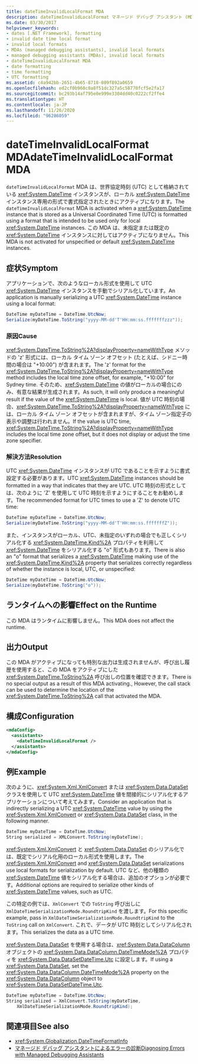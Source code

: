 ```yaml
---
title: dateTimeInvalidLocalFormat MDA
description: dateTimeInvalidLocalFormat マネージド デバッグ アシスタント (MDA) について確認します。これは、UTC で格納されている DateTime 値がローカル専用の DateTime 形式で取得されたときにアクティブになります。
ms.date: 03/30/2017
helpviewer_keywords:
- dates [.NET Framework], formatting
- invalid date time local format
- invalid local formats
- MDAs (managed debugging assistants), invalid local formats
- managed debugging assistants (MDAs), invalid local formats
- dateTimeInvalidLocalFormat MDA
- date formatting
- time formatting
- UTC formatting
ms.assetid: c4a942bb-2651-4b65-8718-809f892a0659
ms.openlocfilehash: ed2cf0b960c0a8f51dc327a5c58770fcf5e2fa17
ms.sourcegitcommit: bc293b14af795e0e999e3304dd40c0222cf2ffe4
ms.translationtype: HT
ms.contentlocale: ja-JP
ms.lasthandoff: 11/26/2020
ms.locfileid: "96286059"
---
```

# <a name="datetimeinvalidlocalformat-mda"></a><span data-ttu-id="8f219-103">dateTimeInvalidLocalFormat MDA</span><span class="sxs-lookup"><span data-stu-id="8f219-103">dateTimeInvalidLocalFormat MDA</span></span>

<span data-ttu-id="8f219-104">`dateTimeInvalidLocalFormat` MDA は、世界協定時刻 (UTC) として格納されている <xref:System.DateTime> インスタンスが、ローカル <xref:System.DateTime> インスタンス専用の形式で書式指定されたときにアクティブになります。</span><span class="sxs-lookup"><span data-stu-id="8f219-104">The `dateTimeInvalidLocalFormat` MDA is activated when a <xref:System.DateTime> instance that is stored as a Universal Coordinated Time (UTC) is formatted using a format that is intended to be used only for local <xref:System.DateTime> instances.</span></span> <span data-ttu-id="8f219-105">この MDA は、未指定または既定の <xref:System.DateTime> インスタンスに対してはアクティブになりません。</span><span class="sxs-lookup"><span data-stu-id="8f219-105">This MDA is not activated for unspecified or default <xref:System.DateTime> instances.</span></span>  
  
## <a name="symptom"></a><span data-ttu-id="8f219-106">症状</span><span class="sxs-lookup"><span data-stu-id="8f219-106">Symptom</span></span>  

 <span data-ttu-id="8f219-107">アプリケーションで、次のようなローカル形式を使用して UTC <xref:System.DateTime> インスタンスを手動でシリアル化しています。</span><span class="sxs-lookup"><span data-stu-id="8f219-107">An application is manually serializing a UTC <xref:System.DateTime> instance using a local format:</span></span>  
  
```csharp
DateTime myDateTime = DateTime.UtcNow;  
Serialize(myDateTime.ToString("yyyy-MM-dd'T'HH:mm:ss.fffffffzzz"));  
```  
  
### <a name="cause"></a><span data-ttu-id="8f219-108">原因</span><span class="sxs-lookup"><span data-stu-id="8f219-108">Cause</span></span>  

 <span data-ttu-id="8f219-109"><xref:System.DateTime.ToString%2A?displayProperty=nameWithType> メソッドの 'z' 形式には、ローカル タイム ゾーン オフセット (たとえば、シドニー時間の場合は "+10:00") が含まれます。</span><span class="sxs-lookup"><span data-stu-id="8f219-109">The 'z' format for the <xref:System.DateTime.ToString%2A?displayProperty=nameWithType> method includes the local time zone offset, for example, "+10:00" for Sydney time.</span></span> <span data-ttu-id="8f219-110">そのため、<xref:System.DateTime> の値がローカルの場合にのみ、有意な結果が生成されます。</span><span class="sxs-lookup"><span data-stu-id="8f219-110">As such, it will only produce a meaningful result if the value of the <xref:System.DateTime> is local.</span></span> <span data-ttu-id="8f219-111">値が UTC 時刻の場合、<xref:System.DateTime.ToString%2A?displayProperty=nameWithType> には、ローカル タイム ゾーン オフセットが含まれますが、タイム ゾーン指定子の表示や調整は行われません。</span><span class="sxs-lookup"><span data-stu-id="8f219-111">If the value is UTC time, <xref:System.DateTime.ToString%2A?displayProperty=nameWithType> includes the local time zone offset, but it does not display or adjust the time zone specifier.</span></span>  
  
### <a name="resolution"></a><span data-ttu-id="8f219-112">解決方法</span><span class="sxs-lookup"><span data-stu-id="8f219-112">Resolution</span></span>  

 <span data-ttu-id="8f219-113">UTC <xref:System.DateTime> インスタンスが UTC であることを示すように書式設定する必要があります。</span><span class="sxs-lookup"><span data-stu-id="8f219-113">UTC <xref:System.DateTime> instances should be formatted in a way that indicates that they are UTC.</span></span> <span data-ttu-id="8f219-114">UTC 時刻の形式としては、次のように 'Z' を使用して UTC 時刻を示すようにすることをお勧めします。</span><span class="sxs-lookup"><span data-stu-id="8f219-114">The recommended format for UTC times to use a 'Z' to denote UTC time:</span></span>  
  
```csharp
DateTime myDateTime = DateTime.UtcNow;  
Serialize(myDateTime.ToString("yyyy-MM-dd'T'HH:mm:ss.fffffffZ"));  
```  
  
 <span data-ttu-id="8f219-115">また、インスタンスがローカル、UTC、未指定のいずれの場合でも正しくシリアル化する <xref:System.DateTime.Kind%2A> プロパティを利用して <xref:System.DateTime> をシリアル化する "o" 形式もあります。</span><span class="sxs-lookup"><span data-stu-id="8f219-115">There is also an "o" format that serializes a <xref:System.DateTime> making use of the <xref:System.DateTime.Kind%2A> property that serializes correctly regardless of whether the instance is local, UTC, or unspecified:</span></span>  
  
```csharp
DateTime myDateTime = DateTime.UtcNow;  
Serialize(myDateTime.ToString("o"));  
```  
  
## <a name="effect-on-the-runtime"></a><span data-ttu-id="8f219-116">ランタイムへの影響</span><span class="sxs-lookup"><span data-stu-id="8f219-116">Effect on the Runtime</span></span>  

 <span data-ttu-id="8f219-117">この MDA はランタイムに影響しません。</span><span class="sxs-lookup"><span data-stu-id="8f219-117">This MDA does not affect the runtime.</span></span>  
  
## <a name="output"></a><span data-ttu-id="8f219-118">出力</span><span class="sxs-lookup"><span data-stu-id="8f219-118">Output</span></span>  

 <span data-ttu-id="8f219-119">この MDA がアクティブになっても特別な出力は生成されませんが、呼び出し履歴を使用すると、この MDA をアクティブにした <xref:System.DateTime.ToString%2A> 呼び出しの位置を確認できます。</span><span class="sxs-lookup"><span data-stu-id="8f219-119">There is no special output as a result of this MDA activating., However, the call stack can be used to determine the location of the <xref:System.DateTime.ToString%2A> call that activated the MDA.</span></span>  
  
## <a name="configuration"></a><span data-ttu-id="8f219-120">構成</span><span class="sxs-lookup"><span data-stu-id="8f219-120">Configuration</span></span>  
  
```xml  
<mdaConfig>  
  <assistants>  
    <dateTimeInvalidLocalFormat />  
  </assistants>  
</mdaConfig>  
```  
  
## <a name="example"></a><span data-ttu-id="8f219-121">例</span><span class="sxs-lookup"><span data-stu-id="8f219-121">Example</span></span>  

 <span data-ttu-id="8f219-122">次のように、<xref:System.Xml.XmlConvert> または <xref:System.Data.DataSet> クラスを使用して UTC <xref:System.DateTime> 値を間接的にシリアル化するアプリケーションについて考えてみます。</span><span class="sxs-lookup"><span data-stu-id="8f219-122">Consider an application that is indirectly serializing a UTC <xref:System.DateTime> value by using the <xref:System.Xml.XmlConvert> or <xref:System.Data.DataSet> class, in the following manner.</span></span>  
  
```csharp
DateTime myDateTime = DateTime.UtcNow;  
String serialized = XMLConvert.ToString(myDateTime);  
```  
  
 <span data-ttu-id="8f219-123"><xref:System.Xml.XmlConvert> と <xref:System.Data.DataSet> のシリアル化では、既定でシリアル化用のローカル形式を使用します。</span><span class="sxs-lookup"><span data-stu-id="8f219-123">The <xref:System.Xml.XmlConvert> and <xref:System.Data.DataSet> serializations use local formats for serialization by default.</span></span> <span data-ttu-id="8f219-124">UTC など、他の種類の <xref:System.DateTime> 値をシリアル化する場合は、追加のオプションが必要です。</span><span class="sxs-lookup"><span data-stu-id="8f219-124">Additional options are required to serialize other kinds of <xref:System.DateTime> values, such as UTC.</span></span>  
  
 <span data-ttu-id="8f219-125">この特定の例では、`XmlConvert` での `ToString` 呼び出しに `XmlDateTimeSerializationMode.RoundtripKind` を渡します。</span><span class="sxs-lookup"><span data-stu-id="8f219-125">For this specific example, pass in `XmlDateTimeSerializationMode.RoundtripKind` to the `ToString` call on `XmlConvert`.</span></span> <span data-ttu-id="8f219-126">これで、データが UTC 時刻としてシリアル化されます。</span><span class="sxs-lookup"><span data-stu-id="8f219-126">This serializes the data as a UTC time.</span></span>  
  
 <span data-ttu-id="8f219-127"><xref:System.Data.DataSet> を使用する場合は、<xref:System.Data.DataColumn> オブジェクトの <xref:System.Data.DataColumn.DateTimeMode%2A> プロパティを <xref:System.Data.DataSetDateTime.Utc> に設定します。</span><span class="sxs-lookup"><span data-stu-id="8f219-127">If using a <xref:System.Data.DataSet>, set the <xref:System.Data.DataColumn.DateTimeMode%2A> property on the <xref:System.Data.DataColumn> object to <xref:System.Data.DataSetDateTime.Utc>.</span></span>  
  
```csharp
DateTime myDateTime = DateTime.UtcNow;  
String serialized = XmlConvert.ToString(myDateTime,
    XmlDateTimeSerializationMode.RoundtripKind);  
```  
  
## <a name="see-also"></a><span data-ttu-id="8f219-128">関連項目</span><span class="sxs-lookup"><span data-stu-id="8f219-128">See also</span></span>

- <xref:System.Globalization.DateTimeFormatInfo>
- [<span data-ttu-id="8f219-129">マネージド デバッグ アシスタントによるエラーの診断</span><span class="sxs-lookup"><span data-stu-id="8f219-129">Diagnosing Errors with Managed Debugging Assistants</span></span>](diagnosing-errors-with-managed-debugging-assistants.md)
